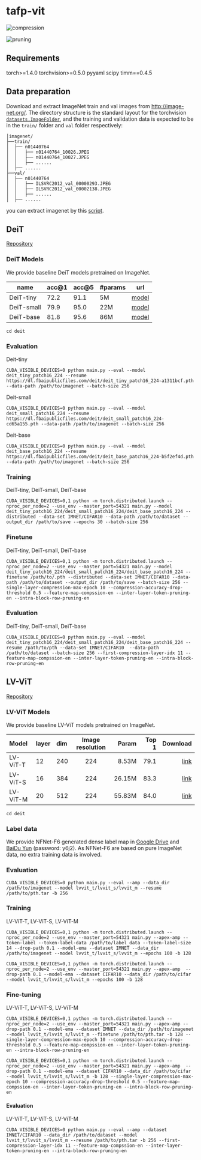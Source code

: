 # tafp-vit

![compression](/fig/compression.jpg, "compression")

![pruning](/fig/pruning.jpg, "pruning")

## Requirements
torch>=1.4.0
torchvision>=0.5.0
pyyaml
scipy
timm==0.4.5


## Data preparation

Download and extract ImageNet train and val images from http://image-net.org/.
The directory structure is the standard layout for the torchvision [`datasets.ImageFolder`](https://pytorch.org/docs/stable/torchvision/datasets.html#imagefolder), and the training and validation data is expected to be in the `train/` folder and `val` folder respectively:


```
│imagenet/
├──train/
│  ├── n01440764
│  │   ├── n01440764_10026.JPEG
│  │   ├── n01440764_10027.JPEG
│  │   ├── ......
│  ├── ......
├──val/
│  ├── n01440764
│  │   ├── ILSVRC2012_val_00000293.JPEG
│  │   ├── ILSVRC2012_val_00002138.JPEG
│  │   ├── ......
│  ├── ......
```

you can extract imagenet by this [script](https://gist.github.com/BIGBALLON/8a71d225eff18d88e469e6ea9b39cef4).


## DeiT

[Repository](https://github.com/facebookresearch/deit)

### DeiT Models
We provide baseline DeiT models pretrained on ImageNet.

| name | acc@1 | acc@5 | #params | url |
| --- | --- | --- | --- | --- |
| DeiT-tiny | 72.2 | 91.1 | 5M | [model](https://dl.fbaipublicfiles.com/deit/deit_tiny_patch16_224-a1311bcf.pth) |
| DeiT-small | 79.9 | 95.0 | 22M| [model](https://dl.fbaipublicfiles.com/deit/deit_small_patch16_224-cd65a155.pth) |
| DeiT-base | 81.8 | 95.6 | 86M | [model](https://dl.fbaipublicfiles.com/deit/deit_base_patch16_224-b5f2ef4d.pth) |


```
cd deit
```

### Evaluation
Deit-tiny
```
CUDA_VISIBLE_DEVICES=0 python main.py --eval --model deit_tiny_patch16_224 --resume https://dl.fbaipublicfiles.com/deit/deit_tiny_patch16_224-a1311bcf.pth --data-path /path/to/imagenet --batch-size 256
```

Deit-small
```
CUDA_VISIBLE_DEVICES=0 python main.py --eval --model deit_small_patch16_224 --resume https://dl.fbaipublicfiles.com/deit/deit_small_patch16_224-cd65a155.pth --data-path /path/to/imagenet --batch-size 256
```

Deit-base
```
CUDA_VISIBLE_DEVICES=0 python main.py --eval --model deit_base_patch16_224 --resume https://dl.fbaipublicfiles.com/deit/deit_base_patch16_224-b5f2ef4d.pth --data-path /path/to/imagenet --batch-size 256
```

### Training
DeiT-tiny, DeiT-small, DeiT-base
```
CUDA_VISIBLE_DEVICES=0,1 python -m torch.distributed.launch --nproc_per_node=2 --use_env --master_port=54321 main.py --model deit_tiny_patch16_224/deit_small_patch16_224/deit_base_patch16_224 --distributed --data-set IMNET/CIFAR10 --data-path /path/to/dataset --output_dir /path/to/save --epochs 30 --batch-size 256
```

### Finetune
DeiT-tiny, DeiT-small, DeiT-base
```
CUDA_VISIBLE_DEVICES=0,1 python -m torch.distributed.launch --nproc_per_node=2 --use_env --master_port=54321 main.py --model deit_tiny_patch16_224/deit_small_patch16_224/deit_base_patch16_224 --finetune /path/to/.pth --distributed --data-set IMNET/CIFAR10 --data-path /path/to/dataset --output_dir /path/to/save --batch-size 256 --single-layer-compression-max-epoch 10 --compression-accuracy-drop-threshold 0.5 --feature-map-compssion-en --inter-layer-token-pruning-en --intra-block-row-pruning-en
```

### Evaluation
DeiT-tiny, DeiT-small, DeiT-base
```
CUDA_VISIBLE_DEVICES=0 python main.py --eval --model deit_tiny_patch16_224/deit_small_patch16_224/deit_base_patch16_224 --resume /path/to/pth --data-set IMNET/CIFAR10  --data-path /path/to/dataset --batch-size 256 --first-compression-layer-idx 11 --feature-map-compssion-en --inter-layer-token-pruning-en --intra-block-row-pruning-en
```


## LV-ViT

[Repository](https://github.com/zihangJiang/TokenLabeling)

### LV-ViT Models
We provide baseline LV-ViT models pretrained on ImageNet.

| Model                           | layer | dim  | Image resolution |  Param  | Top 1 |Download |
| :------------------------------ | :---- | :--- | :--------------: |-------: | ----: |   ----: |
| LV-ViT-T                        | 12    | 240  |       224        |  8.53M |  79.1 |[link](https://github.com/zihangJiang/TokenLabeling/releases/download/v0.2.0/lvvit_t.pth) |
| LV-ViT-S                        | 16    | 384  |       224        |  26.15M |  83.3 |[link](https://github.com/zihangJiang/TokenLabeling/releases/download/1.0/lvvit_s-26M-224-83.3.pth.tar) |
| LV-ViT-M                        | 20    | 512  |       224        |  55.83M |  84.0 |[link](https://github.com/zihangJiang/TokenLabeling/releases/download/1.0/lvvit_m-56M-224-84.0.pth.tar) |


```
cd deit
```
### Label data
We provide NFNet-F6 generated dense label map in [Google Drive](https://drive.google.com/file/d/1Cat8HQPSRVJFPnBLlfzVE0Exe65a_4zh/view?usp=sharing) and [BaiDu Yun](https://pan.baidu.com/s/1YBqiNN9dAzhEXtPl61bZJw) (password: y6j2). As NFNet-F6 are based on pure ImageNet data, no extra training data is involved.

### Evaluation
```
CUDA_VISIBLE_DEVICES=0 python main.py --eval --amp --data_dir /path/to/imagenet --model lvvit_t/lvvit_s/lvvit_m --resume /path/to/pth.tar -b 256
```

### Training
LV-ViT-T, LV-ViT-S, LV-ViT-M
```
CUDA_VISIBLE_DEVICES=0,1 python -m torch.distributed.launch --nproc_per_node=2 --use_env --master_port=54321 main.py --apex-amp --token-label --token-label-data /path/to/label_data --token-label-size 14 --drop-path 0.1 --model-ema --dataset IMNET --data_dir /path/to/imagenet --model lvvit_t/lvvit_s/lvvit_m --epochs 100 -b 128
```

```
CUDA_VISIBLE_DEVICES=0,1 python -m torch.distributed.launch --nproc_per_node=2 --use_env --master_port=54321 main.py --apex-amp  --drop-path 0.1 --model-ema --dataset CIFAR10 --data_dir /path/to/cifar --model lvvit_t/lvvit_s/lvvit_m --epochs 100 -b 128
```

### Fine-tuning
LV-ViT-T, LV-ViT-S, LV-ViT-M
```
CUDA_VISIBLE_DEVICES=0,1 python -m torch.distributed.launch --nproc_per_node=2 --use_env --master_port=54321 main.py --apex-amp --drop-path 0.1 --model-ema --dataset IMNET --data_dir /path/to/imagenet --model lvvit_t/lvvit_s/lvvit_m --finetune /path/to/pth.tar -b 128 --single-layer-compression-max-epoch 10 --compression-accuracy-drop-threshold 0.5 --feature-map-compssion-en --inter-layer-token-pruning-en --intra-block-row-pruning-en
```

```
CUDA_VISIBLE_DEVICES=0,1 python -m torch.distributed.launch --nproc_per_node=2 --use_env --master_port=54321 main.py --apex-amp  --drop-path 0.1 --model-ema --dataset CIFAR10 --data_dir /path/to/cifar --model lvvit_t/lvvit_s/lvvit_m -b 128 --single-layer-compression-max-epoch 10 --compression-accuracy-drop-threshold 0.5 --feature-map-compssion-en --inter-layer-token-pruning-en --intra-block-row-pruning-en
```

#### Evaluation
LV-ViT-T, LV-ViT-S, LV-ViT-M
```
CUDA_VISIBLE_DEVICES=0 python main.py --eval --amp --dataset IMNET/CIFAR10 --data_dir /path/to/dataset --model lvvit_t/lvvit_s/lvvit_m --resume /path/to/pth.tar -b 256 --first-compression-layer-idx 11 --feature-map-compssion-en --inter-layer-token-pruning-en --intra-block-row-pruning-en
```
